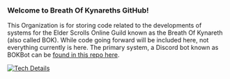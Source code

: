 <h3>Welcome to Breath Of Kynareths GitHub!</h3>

<p>This Organization is for storing code related to the developments of systems for the Elder Scrolls Online Guild known as the Breath Of Kynareth (also called BOK). While code going forward will be included here, not everything currently is here. The primary system, a Discord bot known as BOKBot can be <a href="https://github.com/jehammer/BOKBot">found in this repo here</a>.</p>

[![Tech Details](https://skillicons.dev/icons?i=ts,js,vue,vite,html,css,mongodb&perline=8)](https://skillicons.dev)